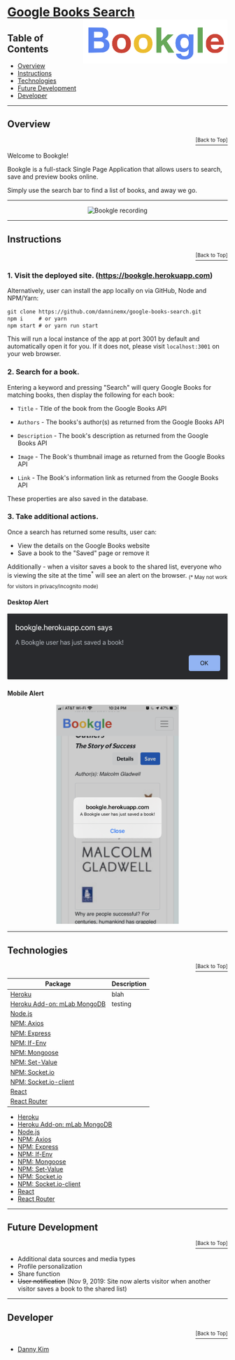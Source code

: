 # <a href="https://bookgle.herokuapp.com">Google Books Search</a> <img src="https://github.com/danninemx/google-books-search/blob/master/client/src/components/Nav/bookgle-logo.png/" alt="Bookgle logo" align="right" height="100"> <a name="top"></a>

## Table of Contents <a name="toc"></a>

- [Overview](#overview)
- [Instructions](#instructions)
- [Technologies](#technologies)
- [Future Development](#future)
- [Developer](#team)

---

## Overview <a name="overview"></a>

<p align='right'><a href='#top'><sup>[Back to Top]</sup></a></p>

Welcome to Bookgle!

Bookgle is a full-stack Single Page Application that allows users to search, save and preview books online.

Simply use the search bar to find a list of books, and away we go.

---

<!-- ![bookgle-recording](./client/public/bookgle-recording.gif)  -->
<p align="center"><img src="https://github.com/danninemx/google-books-search/blob/master/client/public/bookgle-recording.gif" alt="Bookgle recording" height="640"> </p>

---

## Instructions <a name="instructions"></a>

<p align='right'><a href='#top'><sup>[Back to Top]</sup></a></p>

### 1. Visit the deployed site. (https://bookgle.herokuapp.com)

Alternatively, user can install the app locally on via GitHub, Node and NPM/Yarn:

```
git clone https://github.com/danninemx/google-books-search.git
npm i     # or yarn
npm start # or yarn run start
```

This will run a local instance of the app at port 3001 by default and automatically open it for you. If it does not, please visit `localhost:3001` on your web browser.

### 2. Search for a book.

Entering a keyword and pressing "Search" will query Google Books for matching books, then display the following for each book:

- `Title` - Title of the book from the Google Books API

- `Authors` - The books's author(s) as returned from the Google Books API

- `Description` - The book's description as returned from the Google Books API

- `Image` - The Book's thumbnail image as returned from the Google Books API

- `Link` - The Book's information link as returned from the Google Books API

These properties are also saved in the database.

### 3. Take additional actions.

Once a search has returned some results, user can:

- View the details on the Google Books website
- Save a book to the "Saved" page or remove it

Additionally - when a visitor saves a book to the shared list, everyone who is viewing the site at the time<sup>\*</sup> will see an alert on the browser.
<sub>(\* May not work for visitors in privacy/incognito mode)</sub>

#### Desktop Alert

<p align="center"><img src="https://github.com/danninemx/google-books-search/blob/master/client/public/bookgle-alert.png" alt="Bookgle desktop alert" height="150"> </p>

#### Mobile Alert

<p align="center"><img src="https://github.com/danninemx/google-books-search/blob/master/client/public/bookgle-alert-mobile.png" alt="Bookgle mobile alert" height="500"> </p>

---

## Technologies <a name="technologies"></a>

<p align='right'><a href='#top'><sup>[Back to Top]</sup></a></p>

| Package                                                                    | Description |
| -------------------------------------------------------------------------- | ----------- |
| [Heroku](https://heroku.com)                                               | blah        |
| [Heroku Add-on: mLab MongoDB](https://elements.heroku.com/addons/mongolab) | testing     |
| [Node.js](https://nodejs.org/en/)                                          |             |
| [NPM: Axios](https://www.npmjs.com/package/axios)                          |             |
| [NPM: Express](https://www.npmjs.com/package/express)                      |             |
| [NPM: If-Env](https://www.npmjs.com/package/if-env)                        |             |
| [NPM: Mongoose](https://www.npmjs.com/package/mongoose)                    |             |
| [NPM: Set-Value](https://www.npmjs.com/package/set-value)                  |             |
| [NPM: Socket.io](https://www.npmjs.com/package/socket.io)                  |             |
| [NPM: Socket.io-client](https://www.npmjs.com/package/socket.io-client)    |             |
| [React](https://github.com/facebookincubator/create-react-app)             |             |
| [React Router](https://www.npmjs.com/package/react-router-dom)             |             |

- [Heroku](https://heroku.com)
- [Heroku Add-on: mLab MongoDB](https://elements.heroku.com/addons/mongolab)
- [Node.js](https://nodejs.org/en/)
- [NPM: Axios](https://www.npmjs.com/package/axios)
- [NPM: Express](https://www.npmjs.com/package/express)
- [NPM: If-Env](https://www.npmjs.com/package/if-env)
- [NPM: Mongoose](https://www.npmjs.com/package/mongoose)
- [NPM: Set-Value](https://www.npmjs.com/package/set-value)
- [NPM: Socket.io](https://www.npmjs.com/package/socket.io)
- [NPM: Socket.io-client](https://www.npmjs.com/package/socket.io-client)
- [React](https://github.com/facebookincubator/create-react-app)
- [React Router](https://www.npmjs.com/package/react-router-dom)

---

## Future Development <a name="future"></a>

<p align='right'><a href='#top'><sup>[Back to Top]</sup></a></p>

- Additional data sources and media types
- Profile personalization
- Share function
- ~~User notification~~ (Nov 9, 2019: Site now alerts visitor when another visitor saves a book to the shared list)

---

## Developer <a name="team"></a>

<p align='right'><a href='#top'><sup>[Back to Top]</sup></a></p>

- [Danny Kim](https://github.com/danninemx)
